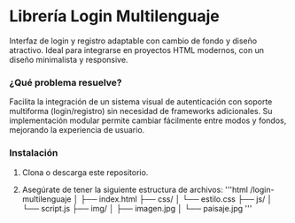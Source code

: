 # Librería Login Multilenguaje

Interfaz de login y registro adaptable con cambio de fondo y diseño atractivo.
Ideal para integrarse en proyectos HTML modernos, con un diseño minimalista y responsive.

### ¿Qué problema resuelve?
Facilita la integración de un sistema visual de autenticación con soporte multiforma (login/registro) sin necesidad de frameworks adicionales.
Su implementación modular permite cambiar fácilmente entre modos y fondos, mejorando la experiencia de usuario.

### Instalación
1. Clona o descarga este repositorio.

2. Asegúrate de tener la siguiente estructura de archivos:
'''html
/login-multilenguaje
│
├── index.html
├── css/
│   └── estilo.css
├── js/
│   └── script.js
├── img/
│   ├── imagen.jpg
│   └── paisaje.jpg
'''
